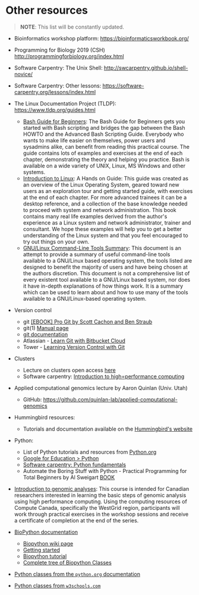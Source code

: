 # Other resources

> **NOTE**: This list will be constantly updated.
- Bioinformatics workshop platform: https://bioinformaticsworkbook.org/
- Programming for Biology 2019 (CSH) http://programmingforbiology.org/index.html
- Software Carpentry: The Unix Shell: http://swcarpentry.github.io/shell-novice/
- Software Carpentry: Other lessons: https://software-carpentry.org/lessons/index.html
- The Linux Documentation Project (TLDP): https://www.tldp.org/guides.html
    - [Bash Guide for Beginners](https://www.tldp.org/LDP/Bash-Beginners-Guide/html/index.html): The Bash Guide for Beginners gets you started with Bash scripting and bridges the gap between the Bash HOWTO and the Advanced Bash Scripting Guide. Everybody who wants to make life easier on themselves, power users and sysadmins alike, can benefit from reading this practical course. The guide contains lots of examples and exercises at the end of each chapter, demonstrating the theory and helping you practice. Bash is available on a wide variety of UNIX, Linux, MS Windows and other systems.
    -  [Introduction to Linux](https://www.tldp.org/LDP/intro-linux/html/index.html): A Hands on Guide: This guide was created as an overview of the Linux Operating System, geared toward new users as an exploration tour and getting started guide, with exercises at the end of each chapter. For more advanced trainees it can be a desktop reference, and a collection of the base knowledge needed to proceed with system and network administration. This book contains many real life examples derived from the author's experience as a Linux system and network administrator, trainer and consultant. We hope these examples will help you to get a better understanding of the Linux system and that you feel encouraged to try out things on your own.
    - [GNU/Linux Command-Line Tools Summary](https://www.tldp.org/LDP/GNU-Linux-Tools-Summary/html/index.html): This document is an attempt to provide a summary of useful command-line tools available to a GNU/Linux based operating system, the tools listed are designed to benefit the majority of users and have being chosen at the authors discretion. This document is not a comprehensive list of every existent tool available to a GNU/Linux based system, nor does it have in-depth explanations of how things work. It is a summary which can be used to learn about and how to use many of the tools available to a GNU/Linux-based operating system.
- Version control 
    - git [[EBOOK] Pro Git by Scott Cachon and Ben Straub](https://git-scm.com/book/en/v2)
    - git(1) [Manual page](https://git.github.io/htmldocs/git.html)
    - [git documentation](https://git-scm.com/docs)
    - Atlassian -  [Learn Git with Bitbucket Cloud](https://www.atlassian.com/git/tutorials/what-is-version-control)
    - Tower - [Learning Version Control with Git](https://www.git-tower.com/learn/git/ebook/en/command-line/basics/what-is-version-control#start)
- Clusters
    - Lecture on clusters open access [here](https://docs.google.com/presentation/d/1bcZKEh-nEq-ELVBMY9NYy4a0Ue5glAk0y17CywY9K1w/edit#slide=id.p)
    - Software carpentry: [Introduction to high=performance computing](https://hpc-carpentry.github.io/hpc-intro/)

- Applied computational genomics lecture by Aaron Quinlan (Univ. Utah)
    - GitHub: https://github.com/quinlan-lab/applied-computational-genomics
- Hummingbird resources:
    - Tutorials and documentation available on the [Hummingbird's website](https://www.hb.ucsc.edu/documentation/)
- Python: 
    - List of Python tutorials and resources from [Python.org](https://wiki.python.org/moin/BeginnersGuide/Programmers)
    - [Google for Education > Python](https://developers.google.com/edu/python/)
    - [Software carpentry: Python fundamentals](http://swcarpentry.github.io/python-novice-inflammation/01-intro/index.html)
    - Automate the Boring Stuff with Python - Practical Programming for Total Beginners by Al Sweigart [BOOK](https://automatetheboringstuff.com/)

- [Introduction to genomic analyses](https://github.com/Phillip-a-richmond/Introduction-to-Genomic-Analysis): This course is intended for Canadian researchers interested in learning the basic steps of genomic analysis using high performance computing. Using the computing resources of Compute Canada, specifically the WestGrid region, participants will work through practical exercises in the workshop sessions and receive a certificate of completion at the end of the series.

- [BioPython documentation](https://biopython.org/)
  - [Biopython wiki page](https://biopython.org/wiki/Category%3AWiki_Documentation)
  - [Getting started](https://biopython.org/wiki/Getting_Started)
  - [Biopython tutorial](http://biopython.org/DIST/docs/tutorial/Tutorial.html#chapter:Bio.SeqIO)
  - [Complete tree of Biopython Classes](http://biopython.org/DIST/docs/api/Bio-module.html)

- [Python classes from the `python.org` documentation](https://docs.python.org/3/tutorial/classes.html)
- [Python classes from `w3schools.com`](https://www.w3schools.com/python/python_classes.asp)
